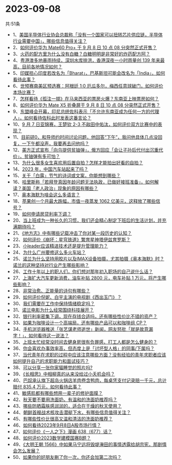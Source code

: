 # 2023-09-08
共:51条
- 1、[美国半导体行业协会总裁称「没有一个国家可以扭转芯片供应链，半导体行业需要中国」，哪些信息值得关注？](https://www.zhihu.com/question/620907996)
- 2、[如何评价华为 Mate60 Pro+ 于 9 月 8 日 10 点 08 分突然正式开售？](https://www.zhihu.com/question/621058178)
- 3、[火药的配方里为什么没有白糖？白糖明明是非常好的炸药配方阿？](https://www.zhihu.com/question/619969143)
- 4、[粤港澳多地暴雨持续，深圳水库排洪，香港深夜一小时雨量创 139 年来最高，目前各地情况如何？](https://www.zhihu.com/question/621046941)
- 5、[印媒担心印度若改名为「Bharat」，巴基斯坦可能会改名为「India」，如何看待此事？](https://www.zhihu.com/question/620888066)
- 6、[世预赛南美区预选赛：阿根廷 1:0 厄瓜多尔，梅西任意球破门，如何评价本场比赛？](https://www.zhihu.com/question/621055448)
- 7、[怎样看待《孤注一掷》在马来西亚的票房火爆？东南亚上映票房如何？](https://www.zhihu.com/question/620624985)
- 8、[如何评价华为 Mate X5 折叠屏于 9 月 8 日 10 点 08 分突然正式开售？](https://www.zhihu.com/question/621057650)
- 9、[东盟峰会开幕，印尼总统佐科表示「不允许东南亚成为任何一方的代理人」，如何看待佐科此时发表这番言论？](https://www.zhihu.com/question/620752213)
- 10、[9 月 7 日亚锦赛，王楚钦 2-3 不敌田中佑汰，如何评价双方比赛中的表现？](https://www.zhihu.com/question/620999517)
- 11、[目前研0，和导师约时间讨论问题，他回答“下午”，我问他具体几点没回复，一下午都没声，我要再去问他吗？](https://www.zhihu.com/question/615430864)
- 12、[美方正式宣布「向乌提供贫铀弹」，俄方回应「会让子孙后代付出沉重代价」，贫铀弹有多可怕？](https://www.zhihu.com/question/620931748)
- 13、[为什么很多女生喜欢用后置自拍？怎样才能拍出好看的自拍？](https://www.zhihu.com/question/620910355)
- 14、[2023 年，中国汽车站起来了吗？](https://www.zhihu.com/question/619842617)
- 15、[关于「白露」节气的诗词或文案，你能想到哪些？](https://www.zhihu.com/question/620614311)
- 16、[哈里斯称「若拜登真因年龄问题无法执政，已做好接班准备」，如何解读？美国「老人政治」现象的原因有哪些？](https://www.zhihu.com/question/620945237)
- 17、[奥本海默为啥会这么多语言？](https://www.zhihu.com/question/619909461)
- 18、[苹果创一个月最大跌幅，市值一夜蒸发 1062 亿美元，这释放了哪些信号？](https://www.zhihu.com/question/620877319)
- 19、[如何申请房贷利率下调？](https://www.zhihu.com/question/620207856)
- 20、[当上班成为一种长久的习惯，我们还会精心制定下班后的生活计划，并充满期待吗？](https://www.zhihu.com/question/620467756)
- 21、[《地方志》中有哪些记载冲击了你对某一段历史的认知？](https://www.zhihu.com/question/399626491)
- 22、[如何评价《崩坏：星穹铁道》繁育星神塔伊兹育罗斯？](https://www.zhihu.com/question/620735660)
- 23、[小leader应该精进技术还是提升管理能力？](https://www.zhihu.com/question/582587017)
- 24、[为什么广州要修这么多火车站？](https://www.zhihu.com/question/620380038)
- 25、[诺兰为什么坚持用胶片以及IMAX设备拍摄，尤其拍摄《奥本海默》时？诺兰的这种坚持对行业产生哪些影响？](https://www.zhihu.com/question/619675200)
- 26、[工作十年以上的职人们，你们想对那年初入职场的自己说什么话？](https://www.zhihu.com/question/620468595)
- 27、[上海扩大汽车更新消费，油车补贴 2800 元，电车补贴 1 万元，将产生哪些影响？](https://www.zhihu.com/question/620978216)
- 28、[非常治愈、正能量的诗句有哪些？](https://www.zhihu.com/question/620902440)
- 29、[如何评价倪妮、白宇主演的电视剧《西出玉门》？](https://www.zhihu.com/question/620744265)
- 30、[我们需要在工作中保持情绪稳定吗？](https://www.zhihu.com/question/620465243)
- 31、[诺兰电影为什么经常围绕科技展开？](https://www.zhihu.com/question/619674923)
- 32、[银行利率密集下调，现在存钱合适吗，还有哪些性价比不错的资产？](https://www.zhihu.com/question/620819275)
- 33、[如果为咖啡设计一个高端局，还有哪些产品可以和咖啡组 CP？](https://www.zhihu.com/question/620488722)
- 34、[手机浏览器推送「张艺谋老师逝世」新闻，网友怒批「就是故意漏字！」，如何看待这一说法？](https://www.zhihu.com/question/620767422)
- 35、[上班太忙经常没时间去健身房很有负罪感，打工人都是怎么健身的？](https://www.zhihu.com/question/620836470)
- 36、[你会喜欢办事效率高，但态度上是「讨坏型人格」的同事/下属吗？](https://www.zhihu.com/question/620997567)
- 37、[当代青年在求职的过程中应该注意哪些方面？没有经验的青年求职者应该如何提升自己的求职能力和面试技巧？](https://www.zhihu.com/question/620962989)
- 38、[可以分享一张你家猫睡觉的照片吗?](https://www.zhihu.com/question/620616252)
- 39、[《长相思》中相柳真的从来没给过小夭机会吗？](https://www.zhihu.com/question/619698010)
- 40、[巴奴承认旗下超岛火锅店羊肉卷含鸭肉，每桌凭支付记录赔一千元，总计赔付 835.4 万元，如何看待此事？](https://www.zhihu.com/question/621047866)
- 41、[敏感肌都有哪些想用一辈子的修护面膜？](https://www.zhihu.com/question/620630857)
- 42、[秋天要不要用洗面奶，有温和的洗面奶推荐吗？](https://www.zhihu.com/question/618523800)
- 43、[哪些防晒霜肤感润润的，适合在干燥的秋天使用？](https://www.zhihu.com/question/615983326)
- 44、[朝鲜首艘战术核攻击潜艇下水，有哪些信息值得关注？](https://www.zhihu.com/question/621055060)
- 45、[有哪些性价比很高又温和清洁的洗面奶推荐？](https://www.zhihu.com/question/616345414)
- 46、[如何看待2023年9月8日A股市场行情？](https://www.zhihu.com/question/620915231)
- 47、[如何评价《一人之下》漫画 638（677）话？](https://www.zhihu.com/question/621017646)
- 48、[如何评价2023数学建模国赛B题？](https://www.zhihu.com/question/620945232)
- 49、[《大明王朝 1566》中如果马宁远将毁堤淹田的事情透露给胡宗宪，那剧情会怎么发展？](https://www.zhihu.com/question/482109921)
- 50、[如果你的好朋友删了你一次，你还会加第二次吗？](https://www.zhihu.com/question/620352439)